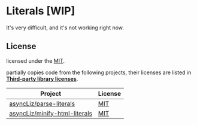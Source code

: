 # Literals [WIP]

It's very difficult, and it's not working right now.

## License

licensed under the [MIT](./LICENSE.md).

partially copies code from the following projects, their licenses are listed in [**Third-party library licenses**](./THIRD-PARTY-LICENSE.md).

| Project       | License       |
| ------------- | ------------- |
| [asyncLiz/parse-literals](https://github.com/asyncLiz/parse-literals) | [MIT](https://github.com/asyncLiz/parse-literals/blob/master/LICENSE.md) |
| [asyncLiz/minify-html-literals](https://github.com/asyncLiz/minify-html-literals) | [MIT](https://github.com/asyncLiz/minify-html-literals/blob/master/LICENSE.md) |
